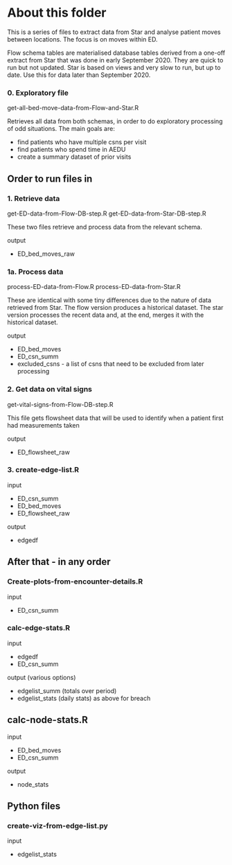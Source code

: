 # About this folder

This is a series of files to extract data from Star and analyse patient moves between locations.  The focus is on moves within ED. 

Flow schema tables are materialised database tables derived from a one-off extract from Star that was done in early September 2020. They are quick to run but not updated. Star is based on views and very slow to run, but up to date. Use this for data later than September 2020.


### 0. Exploratory file

get-all-bed-move-data-from-Flow-and-Star.R

Retrieves all data from both schemas, in order to do exploratory processing of odd situations. The main goals are:

- find patients who have multiple csns per visit
- find patients who spend time in AEDU
- create a summary dataset of prior visits



## Order to run files in

### 1. Retrieve data

get-ED-data-from-Flow-DB-step.R 
get-ED-data-from-Star-DB-step.R 

These two files retrieve and process data from the relevant schema.  

output
- ED_bed_moves_raw

### 1a. Process data

process-ED-data-from-Flow.R
process-ED-data-from-Star.R

These are identical with some tiny differences due to the nature of data retrieved from Star. The flow version produces a historical dataset. The star version processes the recent data and, at the end, merges it with the historical dataset. 

output
- ED_bed_moves
- ED_csn_summ
- excluded_csns - a list of csns that need to be excluded from later processing

### 2. Get data on vital signs

get-vital-signs-from-Flow-DB-step.R

This file gets flowsheet data that will be used to identify when a patient first had measurements taken

output 
- ED_flowsheet_raw


### 3. create-edge-list.R

input 
- ED_csn_summ 
- ED_bed_moves
- ED_flowsheet_raw

output
- edgedf


## After that - in any order

### Create-plots-from-encounter-details.R

input
- ED_csn_summ


### calc-edge-stats.R

input
- edgedf
- ED_csn_summ

output (various options)
- edgelist_summ (totals over period)
- edgelist_stats (daily stats)
as above for breach

## calc-node-stats.R

input
- ED_bed_moves
- ED_csn_summ

output
- node_stats


## Python files

### create-viz-from-edge-list.py

input
- edgelist_stats
